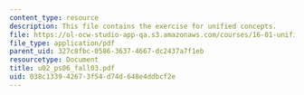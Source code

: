 ```yaml
---
content_type: resource
description: This file contains the exercise for unified concepts.
file: https://ol-ocw-studio-app-qa.s3.amazonaws.com/courses/16-01-unified-engineering-i-ii-iii-iv-fall-2005-spring-2006/038c133942673f54d74d648e4ddbcf2e_u02_ps06_fall03.pdf
file_type: application/pdf
parent_uid: 327c8fbc-0586-3637-4667-dc2437a7f1eb
resourcetype: Document
title: u02_ps06_fall03.pdf
uid: 038c1339-4267-3f54-d74d-648e4ddbcf2e
---
```

